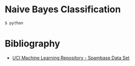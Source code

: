 # Naive Bayes Classification


> 

```bash
$ python  
```



# Bibliography 

* [ UCI Machine Learning Repository - Spambase Data Set](https://archive.ics.uci.edu/ml/datasets/spambase)
